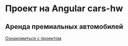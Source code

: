 # Проект на Angular cars-hw
## Аренда премиальных автомобилей
[Ознакомиться с проектом](https://answer-0885.github.io/cars-hw/)
